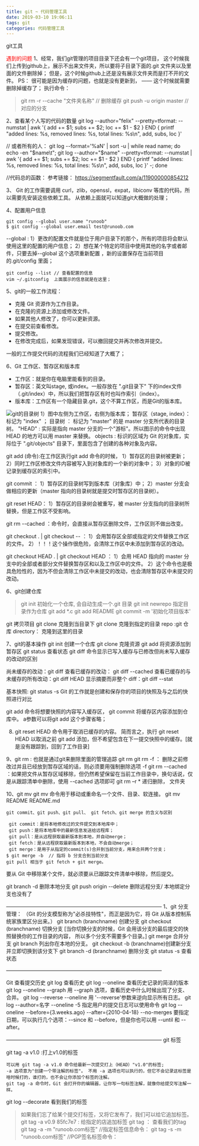```yaml
---
title: git ~ 代码管理工具
date: 2019-03-10 19:06:11
tags: git
categories: 代码管理工具
---
```


git工具

<font color=red>遇到的问题 </font>
1、经常，我们git管理的项目目录下还会有一个git项目， 这个时候我们上传到github上，展示不出来文件夹，所以要将子目录下面的.git 文件夹以及里面的文件删除掉； 但是，这个时候github上还是没有展示文件夹而是打不开的文件。
PS： 很可能是因为缓存的问题，也就是没有更新到，
—— 这个时候就需要删除掉缓存了；
执行命令：
>git rm -r --cache "文件夹名称"  // 删除缓存
>git push -u origin master // 对应的分支


2、查看某个人写的代码的数量
git log --author="felix" --pretty=tformat: --numstat | awk '{ add += $1; subs += $2; loc += $1 - $2 } END { printf "added lines: %s, removed lines: %s, total lines: %s\n", add, subs, loc }'

// 或者所有的人：
 git log --format='%aN' | sort -u | while read name; do echo -en "$name\t"; git log --author="$name" --pretty=tformat: --numstat | awk '{ add += $1; subs += $2; loc += $1 - $2 } END { printf "added lines: %s, removed lines: %s, total lines: %s\n", add, subs, loc }' -; done 

 //代码总的函数：
参考链接： https://segmentfault.com/a/119000000854212

3、
Git 的工作需要调用 curl，zlib，openssl，expat，libiconv 等库的代码，所以需要先安装这些依赖工具。
从依赖上面就可以知道git大概做的处理；

4、配置用户信息
```
git config --global user.name "runoob"
$ git config --global user.email test@runoob.com
```
--global : 
1）更改的配置文件就是位于用户目录下的那个，所有的项目将会默认使用这里的配置的用户信息；
2）想在某个特定的项目中使用其他的名字或者邮件，只要去掉--global 这个选项重新配置 ，新的设置保存在当前项目的.git/config 里面；


```
git config --list // 查看配置的信息
vim ~/.gitconfig  上面展示的信息就是在这里；
```

5、git的一般工作流程：
* 克隆 Git 资源作为工作目录。
* 在克隆的资源上添加或修改文件。
* 如果其他人修改了，你可以更新资源。
* 在提交前查看修改。
* 提交修改。
* 在修改完成后，如果发现错误，可以撤回提交并再次修改并提交。

一般的工作提交代码的流程我们已经知道了大概了；

6、Git 工作区、暂存区和版本库
* 工作区：就是你在电脑里能看到的目录。
* 暂存区：英文叫stage, 或index。一般存放在 ".git目录下" 下的index文件（.git/index）中，所以我们把暂存区有时也叫作索引（index）。
* 版本库：工作区有一个隐藏目录.git，这个不算工作区，而是Git的版本库。

![git的目录树](../../../../asset/Snip20190318_1.png)
1）图中左侧为工作区，右侧为版本库；
暂存区（stage, index）：标记为 "index" ；
目录树 ： 标记为 "master" 的是 master 分支所代表的目录树。
"HEAD" : 实际是指向 master 分支的一个"游标"。所以图示的命令中出现 HEAD 的地方可以用 master 来替换。
objects : 标识的区域为 Git 的对象库，实际位于 ".git/objects" 目录下，里面包含了创建的各种对象及内容。

git add (命令):在工作区执行git add  命令的时候， 
1）暂存区的目录树被更新；
2）同时工作区修改文件内容被写入到对象库的一个新的对象中；
3）对象的ID被记录到缓存区的索引中。

git commit ：
1）暂存区的目录树写到版本库（对象库）中；
2）master 分支会做相应的更新（master 指向的目录树就是提交时暂存区的目录树）。

git reset HEAD：
1）暂存区的目录树会被重写，被 master 分支指向的目录树所替换，但是工作区不受影响。

git rm --cached <file> ：命令时，会直接从暂存区删除文件，工作区则不做出改变。

git checkout . | git checkout -- <file>：
1）会用暂存区全部或指定的文件替换工作区的文件。
2）！！！这个操作很危险，会清除工作区中未添加到暂存区的改动。

git checkout HEAD . | git checkout HEAD <file>：
1）会用 HEAD 指向的 master 分支中的全部或者部分文件替换暂存区和以及工作区中的文件。
2）这个命令也是极具危险性的，因为不但会清除工作区中未提交的改动，也会清除暂存区中未提交的改动。

6、git创建仓库
>git init 初始化一个仓库, 会自动生成一个.git 目录
git init newrepo 指定目录作为仓库
git add *.c
git add README
git commit -m '初始化项目版本'

git 拷贝项目
git clone <repo>  克隆到当目录下
git clone <repo> <directory>  克隆到指定的目录 repo :git 仓库 directory： 克隆到这里的目录

7、git的基本操作
git init  创建一个仓库
git clone 克隆资源
git add 将资源添加到暂存区
git status 查看状态
git diff 命令显示已写入缓存与已修改但尚未写入缓存的改动的区别

尚未缓存的改动：git diff
查看已缓存的改动： git diff --cached
查看已缓存的与未缓存的所有改动：git diff HEAD
显示摘要而非整个 diff：git diff --stat

基本快照: git status -s 
Git 的工作就是创建和保存你的项目的快照及与之后的快照进行对比

git add 命令将想要快照的内容写入缓存区， 
git commit 将缓存区内容添加到仓库中。 a参数可以将git add 这个步骤省略；

8. git reset HEAD 命令用于取消已缓存的内容。
简而言之，执行 git reset HEAD 以取消之前 git add 添加，但不希望包含在下一提交快照中的缓存。[就是没有跟踪到，回到了工作目录]

9、git rm : 也就是通过git来删除里面的管理追踪
git rm <file>
git rm -f <file>  ： 删除之前修改过并且已经放到暂存区域的话，则必须要用强制删除选项 -f
git rm --cached <file>  ：如果把文件从暂存区域移除，但仍然希望保留在当前工作目录中，换句话说，仅是从跟踪清单中删除，使用 --cached 选项即可
git rm –r * 递归删除， 文件夹

10、git mv
git mv 命令用于移动或重命名一个文件、目录、软连接。
git mv README  README.md

```
git commit、git push、git pull、 git fetch、git merge 的含义与区别

 git commit：是将本地修改过的文件提交到本地库中；
 git push：是将本地库中的最新信息发送给远程库；
 git pull：是从远程获取最新版本到本地，并自动merge；
 git fetch：是从远程获取最新版本到本地，不会自动merge；
 git merge：是用于从指定的commit(s)合并到当前分支，用来合并两个分支；
$ git merge -b  // 指将 b 分支合到当前分支
git pull 相当于 git fetch + git merge。
```

要从 Git 中移除某个文件，就必须要从已跟踪文件清单中移除，然后提交。


git branch -d <BranchName> 删除本地分支
git push origin --delete <BranchName> 删除远程分支/ 本地绑定分支也没有了


——————————————————————————————
1、git 分支管理：
（Git 的分支模型称为"必杀技特性"，而正是因为它，将 Git 从版本控制系统家族里区分出来。）
git branch (branchname) 创建分支
git checkout (branchname) 切换分支
[当你切换分支的时候，Git 会用该分支的最后提交的快照替换你的工作目录的内容， 所以多个分支不需要多个目录。]
git merge 合并分支
git branch 列出你在本地的分支。
git checkout -b (branchname)创建新分支并立即切换到该分支下
git branch -d (branchname) 删除分支
git status -s 查看状态

——————————————————————————————

Git 查看提交历史
git log 查看历史
git log --oneline  查看历史记录的简洁的版本
git log --oneline --graph 用 --graph 选项，查看历史中什么时候出现了分支、合并。
git log --reverse --oneline  用 '--reverse'参数来逆向显示所有日志。
 git log --author=名字 --oneline -5  指定用户的提交日志可以使用命令
 git log --oneline --before={3.weeks.ago} --after={2010-04-18} --no-merges 要指定日期，可以执行几个选项：--since 和 --before，但是你也可以用 --until 和 --after。

——————————————————————————————
git 标签

git tag -a v1.0  :打上v1.0的标签
```
可以用 git tag -a v1.0 命令给最新一次提交打上（HEAD）"v1.0"的标签;
-a 选项意为"创建一个带注解的标签"。 不用 -a 选项也可以执行的，但它不会记录这标签是啥时候打的，谁打的，也不会让你添加个标签的注解。 
git tag -a 命令时，Git 会打开你的编辑器，让你写一句标签注解，就像你给提交写注解一样。
```
git log --decorate  看到我们的标签

>如果我们忘了给某个提交打标签，又将它发布了，我们可以给它追加标签。
git tag -a v0.9 85fc7e7 : 给指定的店追加标签
git tag ： 查看我们的tag
git tag -a <tagname> -m "runoob.com标签"  //指定标签信息命令：
git tag -s <tagname> -m "runoob.com标签"  //PGP签名标签命令：





